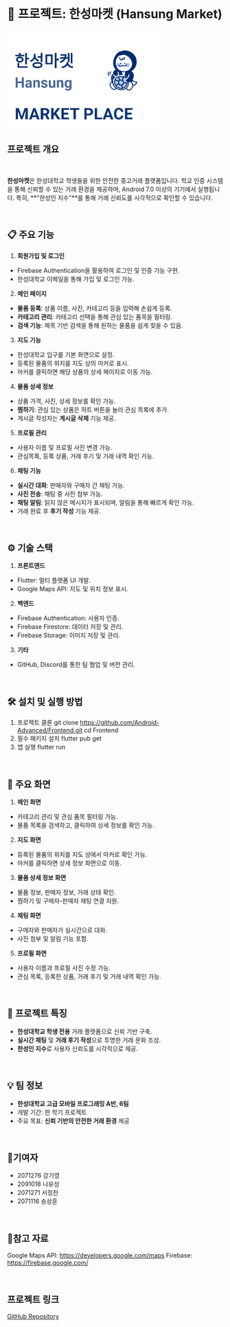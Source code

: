 # 📌 프로젝트: 한성마켓 (Hansung Market)

![프로젝트 이미지](./bugi.PNG)

## 프로젝트 개요

<br>

**한성마켓**은 한성대학교 학생들을 위한 안전한 중고거래 플랫폼입니다.
학교 인증 시스템을 통해 신뢰할 수 있는 거래 환경을 제공하며, Android 7.0 이상의 기기에서 실행됩니다.
특히, **"한성인 지수"**를 통해 거래 신뢰도를 시각적으로 확인할 수 있습니다.

<br>

## 📋 주요 기능

1. **회원가입 및 로그인**
- Firebase Authentication을 활용하여 로그인 및 인증 기능 구현.
- 한성대학교 이메일을 통해 가입 및 로그인 가능.
2. **메인 페이지**
- **물품 등록**: 상품 이름, 사진, 카테고리 등을 입력해 손쉽게 등록.
- **카테고리 관리**: 카테고리 선택을 통해 관심 있는 품목을 필터링.
- **검색 기능**: 제목 기반 검색을 통해 원하는 물품을 쉽게 찾을 수 있음.
3. **지도 기능**
- 한성대학교 입구를 기본 화면으로 설정.
- 등록된 물품의 위치를 지도 상의 마커로 표시.
- 마커를 클릭하면 해당 상품의 상세 페이지로 이동 가능.
4. **물품 상세 정보**
- 상품 가격, 사진, 상세 정보를 확인 가능.
- **찜하기**: 관심 있는 상품은 하트 버튼을 눌러 관심 목록에 추가.
- 게시글 작성자는 **게시글 삭제** 기능 제공.
5. **프로필 관리**
- 사용자 이름 및 프로필 사진 변경 가능.
- 관심목록, 등록 상품, 거래 후기 및 거래 내역 확인 가능.
6. **채팅 기능**
- **실시간 대화**: 판매자와 구매자 간 채팅 가능.
- **사진 전송**: 채팅 중 사진 첨부 가능.
- **채팅 알림**: 읽지 않은 메시지가 표시되며, 알림을 통해 빠르게 확인 가능.
- 거래 완료 후 **후기 작성** 기능 제공.

<br>

## ⚙️ 기술 스택
1. **프론트엔드**
- Flutter: 멀티 플랫폼 UI 개발.
- Google Maps API: 지도 및 위치 정보 표시.
2. **백엔드**
- Firebase Authentication: 사용자 인증.
- Firebase Firestore: 데이터 저장 및 관리.
- Firebase Storage: 이미지 저장 및 관리.
3. **기타**
- GitHub, Discord를 통한 팀 협업 및 버전 관리.

<br>
  
## 🛠 설치 및 실행 방법
1. 프로젝트 클론
git clone https://github.com/Android-Advanced/Frontend.git
cd Frontend
2. 필수 패키지 설치
flutter pub get
3. 앱 실행
flutter run

<br>

## 🌟 주요 화면
1. **메인 화면**
- 카테고리 관리 및 관심 품목 필터링 가능.
- 물품 목록을 검색하고, 클릭하여 상세 정보를 확인 가능.
2. **지도 화면**
- 등록된 물품의 위치를 지도 상에서 마커로 확인 가능.
- 마커를 클릭하면 상세 정보 화면으로 이동.
3. **물품 상세 정보 화면**
- 물품 정보, 판매자 정보, 거래 상태 확인.
- 찜하기 및 구매자-판매자 채팅 연결 지원.
4. **채팅 화면**
- 구매자와 판매자가 실시간으로 대화.
- 사진 첨부 및 알림 기능 포함.
5. **프로필 화면**
- 사용자 이름과 프로필 사진 수정 가능.
- 관심 목록, 등록한 상품, 거래 후기 및 거래 내역 확인 가능.

<br>

## 🔑 프로젝트 특징
- **한성대학교 학생 전용** 거래 플랫폼으로 신뢰 기반 구축.
- **실시간 채팅** 및 **거래 후기 작성**으로 투명한 거래 문화 조성.
- **한성인 지수**로 사용자 신뢰도를 시각적으로 제공.

<br>

##  💡 팀 정보
- **한성대학교 고급 모바일 프로그래밍 A반, 6팀**
- 개발 기간: 한 학기 프로젝트
- 주요 목표: **신뢰 기반의 안전한 거래 환경** 제공

<br>

## 🙌기여자
* 2071276 강기영
* 2091018 나유성
* 2071271 서정찬
* 2071116 송상훈

<br>

## 📝참고 자료
Google Maps API: https://developers.google.com/maps
Firebase: https://firebase.google.com/

<br>

## 프로젝트 링크
[GitHub Repository](https://github.com/Android-Advanced/Frontend)
